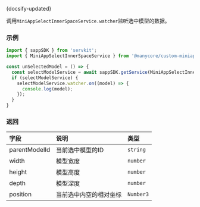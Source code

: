 {docsify-updated}

调用`MiniAppSelectInnerSpaceService.watcher`监听选中模型的数据。

### 示例

```js
import { sappSDK } from 'servkit';
import { MiniAppSelectInnerSpaceService } from '@manycore/custom-miniapp-sdk';

const unSelectedModel = () => {
  const selectModelService = await sappSDK.getService(MiniAppSelectInnerSpaceService);
  if (selectModelService) {
    selectModelService.watcher.on((model) => {
      console.log(model);
    });
  }
}
```

### 返回

| 字段 | 说明 | 类型 |
| :-----| :---- | :---- | 
| parentModelId | 当前选中模型的ID | `string` |
| width | 模型宽度 | `number` |
| height | 模型高度 | `number` | 
| depth | 模型深度 | `number` | 
| position | 当前选中内空的相对坐标 | `Number3` |
